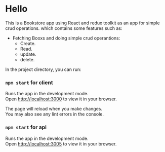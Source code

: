 # Hello
This is a Bookstore app using React and redux toolkit as an app for simple crud operations.
which contains some features such as:
* Fetching Booxs and doing simple crud operantions: 
  * Create.
  * Read.
  * update.
  * delete.



In the project directory, you can run:

### `npm start` for client

Runs the app in the development mode.\
Open [http://localhost:3000](http://localhost:3000) to view it in your browser.

The page will reload when you make changes.\
You may also see any lint errors in the console.

### `npm start` for api

Runs the app in the development mode.\
Open [http://localhost:3005](http://localhost:3005) to view it in your browser.
